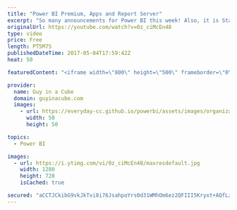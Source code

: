 ```yaml
---
title: "Power BI Premium, Apps and Report Server"
excerpt: "So many announcements for Power BI this week! Also, it is Star Wars day!!! May the 4th be with you!  Power BI Desktop May Feature Summary https://powerbi.microsoft.com/en-us/blog/power-bi-desktop-may-feature-summary/  Microsoft accelerates modern BI adoption with Power BI Premium https://powerbi.microsoft.com/en-us/blog/microsoft-accelerates-modern-bi-adoption-with-power-bi-premium/"
originalUrl: https://youtube.com/watch?v=0z_ciMcEn48
type: video
price: Free
length: PT5M7S
publishedDateTime: 2017-05-04T17:59:42Z
heat: 50

featuredContent: "<iframe width=\"800\" height=\"500\" frameborder=\"0\" src=\"https://www.youtube.com/embed/0z_ciMcEn48\" allow=\"accelerometer; autoplay; encrypted-media; gyroscope; picture-in-picture\" allowfullscreen></iframe>"

provider:
  name: Guy in a Cube
  domain: guyinacube.com
  images:
    - url: https://everyday-cc.github.io/powerbi/assets/images/organizations/guyinacube.com-50x50.jpg
      width: 50
      height: 50

topics:
  - Power BI

images:
  - url: https://i.ytimg.com/vi/0z_ciMcEn48/maxresdefault.jpg
    width: 1280
    height: 720
    isCached: true

secured: "aCCTJCkibG9vkJkTvi8i76JsahpoYrs0d31WMhOm6ez2QFIII5Kryxt+AQfLzMtCBILusPKOo2OiIH1/k2Po9bboVUWjPkkEQvvS8Cbdw6S7kbHdYsh6tfTC7XyccOeTLVJeTJlqVxFL97fw0XZZskHcofdtb7bE4yGRYjZF+D+MLawTtZ48BexH/bc8wdK9oavc0KpQHRGjNdVkS3X/umk+dYLrXlFbUPhFnLufF2LFdHqogcJNLRoNxe+MVOiO+OMAochQPto5R0xJQ7gDQhuhhvm3OwCN1xwsjFmELI9rZo68v9M4vfJcGtf4ZIo4+Oq8yvcnscy1Ec4GEnMVXmRurpYDqztMbxB+hUd6X0+ejuLZNPqhWmsSBQNBwufIPEQ5uIa16+aEJNuVxwL143XfhNlfDgsDcl39MLJ+N9k=;HhlWHILnfDsBsWQbUxoB9A=="
---
```



